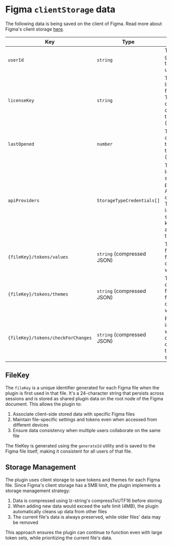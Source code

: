 # Figma `clientStorage` data

The following data is being saved on the client of Figma.
Read more about Figma's client storage [here](https://www.figma.com/plugin-docs/api/figma-clientStorage/).

| Key                                | Type                       | Description                                                                                                                            |
| ---------------------------------- | -------------------------- | -------------------------------------------------------------------------------------------------------------------------------------- |
| `userId`                           | `string`                   | This is an auto generated ID to identify users.                                                                                        |
| `licenseKey`                       | `string`                   | This is the license key for the plugin. This is coming from our licensing tool (`keygen.sh`)                                           |
| `lastOpened`                       | `number`                   | This is the last opened timestamp of the plugin (`Date.now()`)                                                                         |
| `apiProviders`                     | `StorageTypeCredentials[]` | These are the locally saved storage providers / API credentials. These will include their secrets (api keys/personal access tokens...) |
| `{fileKey}/tokens/values`          | `string` (compressed JSON) | Token values for a specific file, compressed with lz-string.                                                                           |
| `{fileKey}/tokens/themes`          | `string` (compressed JSON) | Theme configurations for a specific file, compressed with lz-string.                                                                   |
| `{fileKey}/tokens/checkForChanges` | `string` (compressed JSON) | Flag indicating whether to check for changes in tokens for a specific file.                                                            |

## FileKey

The `fileKey` is a unique identifier generated for each Figma file when the plugin is first used in that file. It's a 24-character string that persists across sessions and is stored as shared plugin data on the root node of the Figma document. This allows the plugin to:

1. Associate client-side stored data with specific Figma files
2. Maintain file-specific settings and tokens even when accessed from different devices
3. Ensure data consistency when multiple users collaborate on the same file

The fileKey is generated using the `generateId` utility and is saved to the Figma file itself, making it consistent for all users of that file.

## Storage Management

The plugin uses client storage to save tokens and themes for each Figma file. Since Figma's client storage has a 5MB limit, the plugin implements a storage management strategy:

1. Data is compressed using lz-string's compressToUTF16 before storing
2. When adding new data would exceed the safe limit (4MB), the plugin automatically cleans up data from other files
3. The current file's data is always preserved, while older files' data may be removed

This approach ensures the plugin can continue to function even with large token sets, while prioritizing the current file's data.
